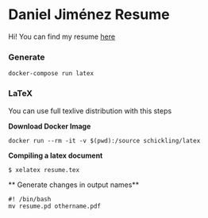# Daniel Jiménez Resume

Hi! You can find my resume [here]()

### Generate
```
docker-compose run latex
```

### LaTeX

You can use full texlive distribution with this steps

**Download Docker Image**

```
docker run --rm -it -v $(pwd):/source schickling/latex
```


**Compiling a latex document**

```
$ xelatex resume.tex
```


** Generate changes in output names**

```
#! /bin/bash
mv resume.pd othername.pdf
```